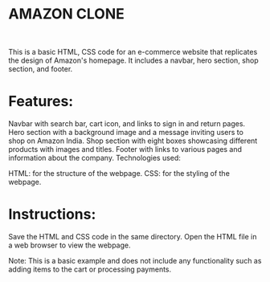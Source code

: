 # AMAZON CLONE
<br>

This is a basic HTML, CSS code for an e-commerce website that replicates the design of Amazon's homepage. It includes a navbar, hero section, shop section, and footer.

# Features:

Navbar with search bar, cart icon, and links to sign in and return pages.
Hero section with a background image and a message inviting users to shop on Amazon India.
Shop section with eight boxes showcasing different products with images and titles.
Footer with links to various pages and information about the company.
Technologies used:

HTML: for the structure of the webpage.
CSS: for the styling of the webpage.

# Instructions:

Save the HTML and CSS code in the same directory.
Open the HTML file in a web browser to view the webpage.



Note:  This is a basic example and does not include any functionality such as adding items to the cart or processing payments.
